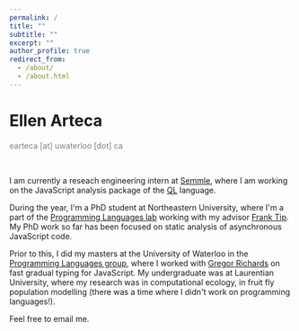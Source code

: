 ```yaml
---
permalink: /
title: ""
subtitle: ""
excerpt: ""
author_profile: true
redirect_from: 
  - /about/
  - /about.html
---
```


# Ellen Arteca
<span style="color:gray">earteca [at] uwaterloo [dot] ca</span>

&nbsp;

I am currently a reseach engineering intern at <span style="color:blue"><a href="https://semmle.com/">Semmle</a></span>, where I am working on the JavaScript analysis package of the <span style="color:blue"><a href="https://github.com/Semmle/ql/">QL</a></span> language.

During the year, I'm a PhD student at Northeastern University, where I'm a part of the <span style="color:blue"><a href="https://prl.ccs.neu.edu/">Programming Languages lab</a></span> working with my advisor <span style="color:blue"><a href="https://www.franktip.org/">Frank Tip</a></span>. 
My PhD work so far has been focused on static analysis of asynchronous JavaScript code.

Prior to this, I did my masters at the University of Waterloo in the <span style="color:blue"><a href="https://plg.uwaterloo.ca/">Programming Languages group</a></span>, where I worked with <span style="color:blue"><a href="http://the.gregor.institute/">Gregor Richards</a></span> on fast gradual typing for JavaScript.
My undergraduate was at Laurentian University, where my research was in computational ecology, in fruit fly population modelling (there was a time where I didn't work on programming languages!).

Feel free to email me. 


